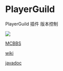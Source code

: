 # PlayerGuild
PlayerGuild 插件 版本控制

![](https://bstats.org/signatures/bukkit/PlayerGuild.svg)

[MCBBS](https://www.mcbbs.net/thread-1297813-1-1.html)  

[wiki](https://handy-git.gitee.io/rice-doc/#/PlayerGuild/zh_CN/)

[javadoc](https://handy-git.github.io/PlayerGuild/)
